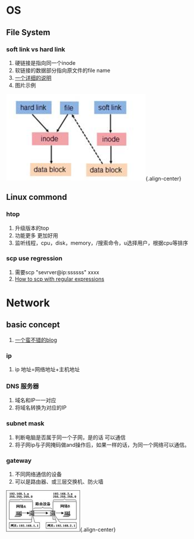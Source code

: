 <!-- TITLE: OS&Network -->
<!-- SUBTITLE: Operation System and Network -->

# OS
## File System
### soft link vs hard link
1. 硬链接是指向同一个inode
2. 软链接的数据部分指向原文件的file name 
3. [一个详细的说明](https://www.ibm.com/developerworks/cn/linux/l-cn-hardandsymb-links/index.html)
4. 图片示例 

![Pic 1](/uploads/pic-1.png "Pic 1"){.align-center}



## Linux commond
### htop
1. 升级版本的top
2. 功能更多 更加好用
3. 监听线程，cpu，disk，memory，/搜索命令，u选择用户，根据cpu等排序

### scp use regression
1. 需要scp "sevrver@ip:ssssss" xxxx
2. [How to scp with regular expressions](https://unix.stackexchange.com/questions/67055/how-to-scp-with-regular-expressions)

# Network
## basic concept
1. [一个蛮不错的blog](http://www.cnblogs.com/JuneWang/p/3917697.html)
### ip
1. ip 地址=网络地址+主机地址

### DNS 服务器
1. 域名和IP一一对应
2. 将域名转换为对应的IP

### subnet mask 
1. 判断电脑是否属于同一个子网，是的话 可以通信
2. 将子网ip与子网掩码做and操作后，如果一样的话，为同一个网络可以通信。

### gateway
1. 不同网络通信的设备
2. 可以是路由器、或三层交换机、防火墙

![Gateway](/uploads/gateway.jpg "Gateway"){.align-center}
